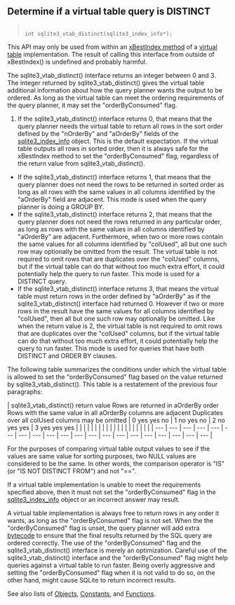 ## Determine if a virtual table query is DISTINCT




> ```
> 
> int sqlite3_vtab_distinct(sqlite3_index_info*);
> 
> ```



This API may only be used from within an [xBestIndex method](../vtab.html#xbestindex)
of a [virtual table](../vtab.html) implementation. The result of calling this
interface from outside of xBestIndex() is undefined and probably harmful.


The sqlite3\_vtab\_distinct() interface returns an integer between 0 and
3\. The integer returned by sqlite3\_vtab\_distinct()
gives the virtual table additional information about how the query
planner wants the output to be ordered. As long as the virtual table
can meet the ordering requirements of the query planner, it may set
the "orderByConsumed" flag.


1. If the sqlite3\_vtab\_distinct() interface returns 0, that means
that the query planner needs the virtual table to return all rows in the
sort order defined by the "nOrderBy" and "aOrderBy" fields of the
[sqlite3\_index\_info](../c3ref/index_info.html) object. This is the default expectation. If the
virtual table outputs all rows in sorted order, then it is always safe for
the xBestIndex method to set the "orderByConsumed" flag, regardless of
the return value from sqlite3\_vtab\_distinct().
- If the sqlite3\_vtab\_distinct() interface returns 1, that means
that the query planner does not need the rows to be returned in sorted order
as long as all rows with the same values in all columns identified by the
"aOrderBy" field are adjacent. This mode is used when the query planner
is doing a GROUP BY.
- If the sqlite3\_vtab\_distinct() interface returns 2, that means
that the query planner does not need the rows returned in any particular
order, as long as rows with the same values in all columns identified
by "aOrderBy" are adjacent. Furthermore, when two or more rows
contain the same values for all columns identified by "colUsed", all but
one such row may optionally be omitted from the result.
The virtual table is not required to omit rows that are duplicates
over the "colUsed" columns, but if the virtual table can do that without
too much extra effort, it could potentially help the query to run faster.
This mode is used for a DISTINCT query.
- If the sqlite3\_vtab\_distinct() interface returns 3, that means the
virtual table must return rows in the order defined by "aOrderBy" as
if the sqlite3\_vtab\_distinct() interface had returned 0\. However if
two or more rows in the result have the same values for all columns
identified by "colUsed", then all but one such row may optionally be
omitted. Like when the return value is 2, the virtual table
is not required to omit rows that are duplicates over the "colUsed"
columns, but if the virtual table can do that without
too much extra effort, it could potentially help the query to run faster.
This mode is used for queries
that have both DISTINCT and ORDER BY clauses.



The following table summarizes the conditions under which the
virtual table is allowed to set the "orderByConsumed" flag based on
the value returned by sqlite3\_vtab\_distinct(). This table is a
restatement of the previous four paragraphs:




| sqlite3\_vtab\_distinct() return value  Rows are returned in aOrderBy order  Rows with the same value in all aOrderBy columns are adjacent  Duplicates over all colUsed columns may be omitted | 0 yes yes no | 1 no yes no | 2 no yes yes | 3 yes yes yes | | | | | | | | | | | | | | | | | | | |
| --- | --- | --- | --- | --- | --- | --- | --- | --- | --- | --- | --- | --- | --- | --- | --- | --- | --- | --- | --- |




For the purposes of comparing virtual table output values to see if the
values are same value for sorting purposes, two NULL values are considered
to be the same. In other words, the comparison operator is "IS"
(or "IS NOT DISTINCT FROM") and not "\=\=".


If a virtual table implementation is unable to meet the requirements
specified above, then it must not set the "orderByConsumed" flag in the
[sqlite3\_index\_info](../c3ref/index_info.html) object or an incorrect answer may result.


A virtual table implementation is always free to return rows in any order
it wants, as long as the "orderByConsumed" flag is not set. When the
the "orderByConsumed" flag is unset, the query planner will add extra
[bytecode](../opcode.html) to ensure that the final results returned by the SQL query are
ordered correctly. The use of the "orderByConsumed" flag and the
sqlite3\_vtab\_distinct() interface is merely an optimization. Careful
use of the sqlite3\_vtab\_distinct() interface and the "orderByConsumed"
flag might help queries against a virtual table to run faster. Being
overly aggressive and setting the "orderByConsumed" flag when it is not
valid to do so, on the other hand, might cause SQLite to return incorrect
results.


See also lists of
 [Objects](../c3ref/objlist.html),
 [Constants](../c3ref/constlist.html), and
 [Functions](../c3ref/funclist.html).




